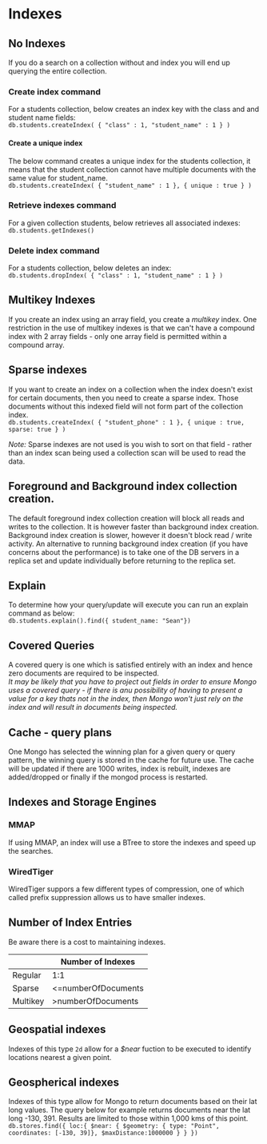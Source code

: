# Indexes

## No Indexes
If you do a search on a collection without and index you will end up querying the entire collection. 

### Create index command
For a students collection, below creates an index key with the class and and student name fields:<br>
`db.students.createIndex( { "class" : 1, "student_name" : 1 } )`

#### Create a unique index
The below command creates a unique index for the students collection, it means that the student collection cannot have multiple documents with the same value for student_name.<br>
`db.students.createIndex( { "student_name" : 1 }, { unique : true } )`

### Retrieve indexes command
For a given collection students, below retrieves all associated indexes:<br>
`db.students.getIndexes()`

### Delete index command
For a students collection, below deletes an index:<br>
`db.students.dropIndex( { "class" : 1, "student_name" : 1 } )`

## Multikey Indexes
If you create an index using an array field, you create a *multikey* index. One restriction in the use of multikey indexes is that we can't have a compound index with 2 array fields - only one array field is permitted within a compound array.

## Sparse indexes
If you want to create an index on a collection when the index doesn't exist for certain documents, then you need to create a sparse index. Those documents without this indexed field will not form part of the collection index.<br>
`db.students.createIndex( { "student_phone" : 1 }, { unique : true, sparse: true } )`

*Note:* Sparse indexes are not used is you wish to sort on that field - rather than an index scan being used a collection scan will be used to read the data.

## Foreground and Background index collection creation.
The default foreground index collection creation will block all reads and writes to the collection. It is however faster than background index creation. Background index creation is slower, however it doesn't block read / write activity. An alternative to running background index creation (if you have concerns about the performance) is to take one of the DB servers in a replica set and update individually before returning to the replica set.

## Explain
To determine how your query/update will execute you can run an explain command as below:<br>
`db.students.explain().find({ student_name: "Sean"})`

## Covered Queries
A covered query is one which is satisfied entirely with an index and hence zero documents are required to be inspected.<br>
*It may be likely that you have to project out fields in order to ensure Mongo uses a covered query - if there is anu possibility of having to present a value for a key thats not in the index, then Mongo won't just rely on the index and will result in documents being inspected.*

## Cache - query plans
One Mongo has selected the winning plan for a given query or query pattern, the winning query is stored in the cache for future use. The cache will be updated if there are 1000 writes, index is rebuilt, indexes are added/dropped or finally if the mongod process is restarted.

## Indexes and Storage Engines

### MMAP
If using MMAP, an index will use a BTree to store the indexes and speed up the searches.
### WiredTiger
WiredTiger suppors a few different types of compression, one of which called prefix suppression allows us to have smaller indexes.

## Number of Index Entries
Be aware there is a cost to maintaining indexes. 

|                |Number of Indexes|
|----------------|--------------|
|Regular|1:1|
|Sparse|<=numberOfDocuments|
|Multikey|>numberOfDocuments|

## Geospatial indexes
Indexes of this type `2d` allow for a *$near* fuction to be executed to identify locations nearest a given point.

## Geospherical indexes
Indexes of this type allow for Mongo to return documents based on their lat long values. The query below for example returns documents near the lat long -130, 391. Results are limited to those within 1,000 kms of this point.<br>
`db.stores.find({ loc:{ $near: { $geometry: { type: "Point", coordinates: [-130, 39]}, $maxDistance:1000000 } } })`

